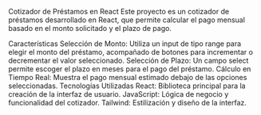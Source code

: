 Cotizador de Préstamos en React
Este proyecto es un cotizador de préstamos desarrollado en React, que permite calcular el pago mensual basado en el monto solicitado y el plazo de pago.

Características
Selección de Monto: Utiliza un input de tipo range para elegir el monto del préstamo, acompañado de botones para incrementar o decrementar el valor seleccionado.
Selección de Plazo: Un campo select permite escoger el plazo en meses para el pago del préstamo.
Cálculo en Tiempo Real: Muestra el pago mensual estimado debajo de las opciones seleccionadas.
Tecnologías Utilizadas
React: Biblioteca principal para la creación de la interfaz de usuario.
JavaScript: Lógica de negocio y funcionalidad del cotizador.
Tailwind: Estilización y diseño de la interfaz.
